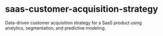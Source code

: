 # saas-customer-acquisition-strategy
Data-driven customer acquisition strategy for a SaaS product using analytics, segmentation, and predictive modeling.

